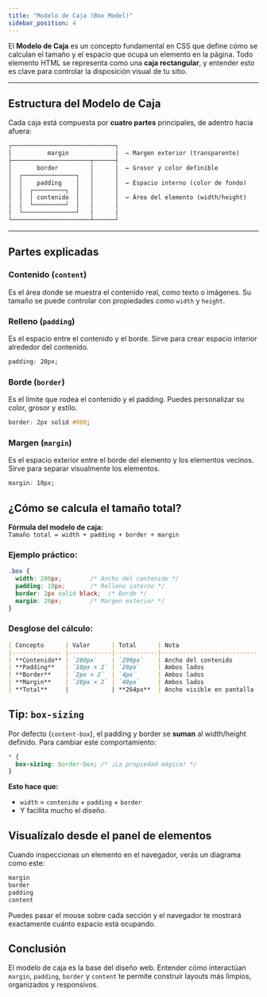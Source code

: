 ```yaml
---  
title: "Modelo de Caja (Box Model)"  
sidebar_position: 4  
---
```


El **Modelo de Caja** es un concepto fundamental en CSS que define cómo se calculan el tamaño y el espacio que ocupa un elemento en la página. Todo elemento HTML se representa como una **caja rectangular**, y entender esto es clave para controlar la disposición visual de tu sitio.

---

## Estructura del Modelo de Caja

Cada caja está compuesta por **cuatro partes** principales, de adentro hacia afuera:


```markdown
┌─────────────────────────────┐
│          margin             │  ← Margen exterior (transparente)
├──────────────────────┬──────┤
│       border         │      │  ← Grosor y color definible
│  ┌───────────────┐   │      │
│  │    padding    │   │      │  ← Espacio interno (color de fondo)
│  │  ┌─────────┐  │   │      │
│  │  │ contenido  │   │      │  ← Área del elemento (width/height)
│  │  └─────────┘  │   │      │
│  └───────────────┘   │      │
└──────────────────────┴──────┘
```


---

## Partes explicadas

### Contenido (`content`)
Es el área donde se muestra el contenido real, como texto o imágenes. Su tamaño se puede controlar con propiedades como `width` y `height`.

### Relleno (`padding`)
Es el espacio entre el contenido y el borde. Sirve para crear espacio interior alrededor del contenido.

```css
padding: 20px;
```
### Borde (`border`)
Es el límite que rodea el contenido y el padding. Puedes personalizar su color, grosor y estilo.

```css
border: 2px solid #000;
```
### Margen (`margin`)
Es el espacio exterior entre el borde del elemento y los elementos vecinos. Sirve para separar visualmente los elementos.
```css
margin: 10px;
```

## ¿Cómo se calcula el tamaño total?

**Fórmula del modelo de caja:**  
`Tamaño total = width + padding + border + margin`

### Ejemplo práctico:

```css
.box {
  width: 200px;        /* Ancho del contenido */
  padding: 10px;       /* Relleno interno */
  border: 2px solid black;  /* Borde */
  margin: 20px;        /* Margen exterior */
}
```
### Desglose del cálculo:


```markdown
| Concepto      | Valor      | Total      | Nota                      |
|-------------- |------------|------------|---------------------------|
| **Contenido** | `200px`    | `200px`    | Ancho del contenido       |
| **Padding**   | `10px × 2` | `20px`     | Ambos lados               |
| **Border**    | `2px × 2`  | `4px`      | Ambos lados               |
| **Margin**    | `20px × 2` | `40px`     | Ambos lados               |
| **Total**     |            | **264px**  | Ancho visible en pantalla |
```

## Tip: `box-sizing`

Por defecto (`content-box`), el padding y border se **suman** al width/height definido. Para cambiar este comportamiento:

```css
* {
  box-sizing: border-box; /* ¡La propiedad mágica! */
}
```
**Esto hace que:**  
- `width` = `contenido` + `padding` + `border`  
- Y facilita mucho el diseño.

## Visualízalo desde el panel de elementos

Cuando inspeccionas un elemento en el navegador, verás un diagrama como este:

```css
margin
border
padding
content
```
Puedes pasar el mouse sobre cada sección y el navegador te mostrará exactamente cuánto 
espacio está ocupando.

## Conclusión

El modelo de caja es la base del diseño web. Entender cómo interactúan `margin`, `padding`, `border` y `content` te permite construir layouts más limpios, organizados y responsivos.